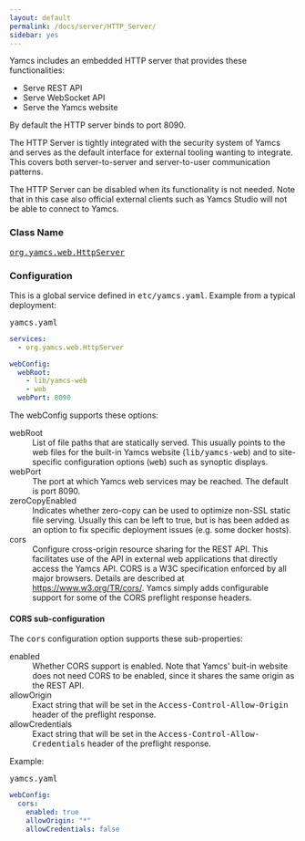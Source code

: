```yaml
---
layout: default
permalink: /docs/server/HTTP_Server/
sidebar: yes
---
```


Yamcs includes an embedded HTTP server that provides these functionalities:

* Serve REST API
* Serve WebSocket API
* Serve the Yamcs website

By default the HTTP server binds to port 8090.

The HTTP Server is tightly integrated with the security system of Yamcs and serves as the default interface for external tooling wanting to integrate. This covers both server-to-server and server-to-user communication patterns.

The HTTP Server can be disabled when its functionality is not needed. Note that in this case also official external clients such as Yamcs Studio will not be able to connect to Yamcs.

### Class Name
[<tt>org.yamcs.web.HttpServer</tt>](https://javadoc.io/page/org.yamcs/yamcs-core/latest/org/yamcs/web/HttpServer.html)

### Configuration

This is a global service defined in <tt>etc/yamcs.yaml</tt>. Example from a typical deployment:

<pre class="r header">yamcs.yaml</pre>
```yaml
services:
  - org.yamcs.web.HttpServer

webConfig:
  webRoot:
    - lib/yamcs-web
    - web
  webPort: 8090
```

The webConfig supports these options:

<dl>
  <dt>webRoot</dt>
  <dd>List of file paths that are statically served. This usually points to the web files for the built-in Yamcs website (<tt>lib/yamcs-web</tt>) and to site-specific configuration options (<tt>web</tt>) such as synoptic displays.</dd>

  <dt>webPort</dt>
  <dd>The port at which Yamcs web services may be reached. The default is port 8090.</dd>

  <dt>zeroCopyEnabled</dt>
  <dd>Indicates whether zero-copy can be used to optimize non-SSL static file serving. Usually this can be left to true, but is has been added as an option to fix specific deployment issues (e.g. some docker hosts).</dd>

  <dt>cors</dt>
  <dd>
    Configure cross-origin resource sharing for the REST API. This facilitates use of the API in external web applications that directly access the Yamcs API. CORS is a W3C specification enforced by all major browsers. Details are described at <a href="https://www.w3.org/TR/cors/">https://www.w3.org/TR/cors/</a>. Yamcs simply adds configurable support for some of the CORS preflight response headers.
  </dd>
</dl>


#### CORS sub-configuration

The <tt>cors</tt> configuration option supports these sub-properties:

<dl>
  <dt>enabled</dt>
  <dd>Whether CORS support is enabled. Note that Yamcs' buit-in website does not need CORS to be enabled, since it shares the same origin as the REST API.</dd>

  <dt>allowOrigin</dt>
  <dd>Exact string that will be set in the <tt>Access-Control-Allow-Origin</tt> header of the preflight response.</dd>

  <dt>allowCredentials</dt>
  <dd>Exact string that will be set in the <tt>Access-Control-Allow-Credentials</tt> header of the preflight response.</dd>
</dl>

Example:

<pre class="r header">yamcs.yaml</pre>
```yaml
webConfig:
  cors:
    enabled: true
    allowOrigin: "*"
    allowCredentials: false
```
